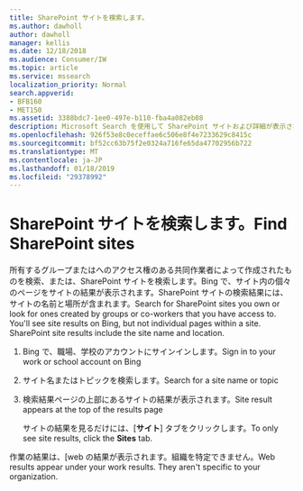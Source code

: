 ```yaml
---
title: SharePoint サイトを検索します。
ms.author: dawholl
author: dawholl
manager: kellis
ms.date: 12/18/2018
ms.audience: Consumer/IW
ms.topic: article
ms.service: mssearch
localization_priority: Normal
search.appverid:
- BFB160
- MET150
ms.assetid: 3388bdc7-1ee0-497e-b110-fba4a082eb08
description: Microsoft Search を使用して SharePoint サイトおよび詳細が表示されますを検索
ms.openlocfilehash: 926f53e8c0eceffae6c506e8f4e7233629c8415c
ms.sourcegitcommit: bf52cc63b75f2e0324a716fe65da47702956b722
ms.translationtype: MT
ms.contentlocale: ja-JP
ms.lasthandoff: 01/18/2019
ms.locfileid: "29378992"
---
```

# <a name="find-sharepoint-sites"></a><span data-ttu-id="8ef97-103">SharePoint サイトを検索します。</span><span class="sxs-lookup"><span data-stu-id="8ef97-103">Find SharePoint sites</span></span>

<span data-ttu-id="8ef97-p101">所有するグループまたはへのアクセス権のある共同作業者によって作成されたものを検索、または、SharePoint サイトを検索します。Bing で、サイト内の個々 のページをサイトの結果が表示されます。SharePoint サイトの検索結果には、サイトの名前と場所が含まれます。</span><span class="sxs-lookup"><span data-stu-id="8ef97-p101">Search for SharePoint sites you own or look for ones created by groups or co-workers that you have access to. You'll see site results on Bing, but not individual pages within a site. SharePoint site results include the site name and location.</span></span>
  
1. <span data-ttu-id="8ef97-107">Bing で、職場、学校のアカウントにサインインします。</span><span class="sxs-lookup"><span data-stu-id="8ef97-107">Sign in to your work or school account on Bing</span></span>
    
2. <span data-ttu-id="8ef97-108">サイト名またはトピックを検索します。</span><span class="sxs-lookup"><span data-stu-id="8ef97-108">Search for a site name or topic</span></span>
    
3. <span data-ttu-id="8ef97-109">検索結果ページの上部にあるサイトの結果が表示されます。</span><span class="sxs-lookup"><span data-stu-id="8ef97-109">Site result appears at the top of the results page</span></span>
    
    <span data-ttu-id="8ef97-110">サイトの結果を見るだけには、[**サイト**] タブをクリックします。</span><span class="sxs-lookup"><span data-stu-id="8ef97-110">To only see site results, click the **Sites** tab.</span></span> 
    
<span data-ttu-id="8ef97-p102">作業の結果は、[web の結果が表示されます。組織を特定できません。</span><span class="sxs-lookup"><span data-stu-id="8ef97-p102">Web results appear under your work results. They aren't specific to your organization.</span></span>

  

